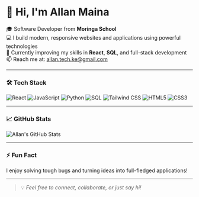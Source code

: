 # 👋 Hi, I'm Allan Maina

🎓 Software Developer from **Moringa School**  
💻 I build modern, responsive websites and applications using powerful technologies  
🌱 Currently improving my skills in **React**, **SQL**, and full-stack development  
📫 Reach me at: [allan.tech.ke@gmail.com](mailto:allan.tech.ke@gmail.com)

---

### 🛠️ Tech Stack
![React](https://img.shields.io/badge/-React-black?style=flat-square&logo=react)
![JavaScript](https://img.shields.io/badge/-JavaScript-black?style=flat-square&logo=javascript)
![Python](https://img.shields.io/badge/-Python-black?style=flat-square&logo=python)
![SQL](https://img.shields.io/badge/-SQL-black?style=flat-square&logo=mysql)
![Tailwind CSS](https://img.shields.io/badge/-TailwindCSS-black?style=flat-square&logo=tailwind-css)
![HTML5](https://img.shields.io/badge/-HTML5-black?style=flat-square&logo=html5)
![CSS3](https://img.shields.io/badge/-CSS3-black?style=flat-square&logo=css3)

---

### 📈 GitHub Stats
![Allan's GitHub Stats](https://github-readme-stats.vercel.app/api?username=A-maina&show_icons=true&hide_title=true&count_private=true&theme=tokyonight)

---


### ⚡ Fun Fact
I enjoy solving tough bugs and turning ideas into full-fledged applications!

---

> 💡 _Feel free to connect, collaborate, or just say hi!_
